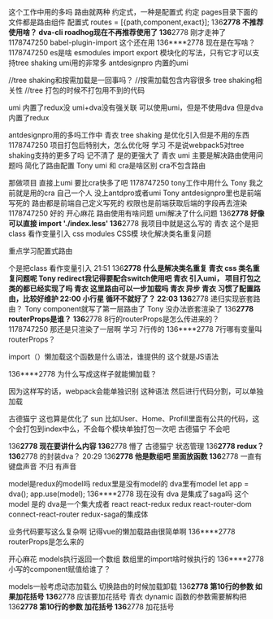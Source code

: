 这个工作中用的多吗 
路由就两种 约定式，一种是配置式
约定 pages目录下面的文件都是路由组件
配置式 routes = [{path,component,exact}];
136****2778
不推荐使用啥？ dva-cli roadhog现在不再推荐使用了
136****2778
刚才走神了 
1178747250
babel-plugin-import 这个还在用
136****2778
现在是在写啥？ 
1178747250
es是啥 esmodules import export 模块化的写法，只有它才可以支持tree shaking 
umi用的非常多 antdesignpro 内置的umi

//tree shaking和按需加载是一回事吗？ 
//按需加载包含内容很多 tree shaking相关性
//tree 打包的时候不打包用不到的代码

umi 内置了redux没 
umi+dva没有强关联
可以使用umi，但是不使用dva
但是dva内置了redux

antdesignpro用的多吗工作中 
青衣
tree shaking 是优化引入但是不用的东西 
1178747250
项目打包后特别大，怎么优化呀 
学习
不是说webpack5对tree shaking支持的更多了吗 记不清了 是的更强大了 
青衣
umi 主要是解决路由使用问题吗 简化了路由配置
Tony
umi 和 cra是啥区别 
cra不包含路由




那做项目 直接上umi 要比cra快多了吧 
1178747250
tony工作中用什么 
Tony
我之前就是用的cra 自己一个人 没上antdpro或者umi 
Tony
antdesignpro里也是前端写死的
路由都是前端自己定义写死的 权限也是前端获取后端的字段再去渲染 
1178747250
好的 
开心麻花
路由使用有啥问题 umi解决了什么问题 
136****2778
好像可以直接 import './index.less' 
136****2778
我项目中就是这么写的 
青衣
这个是把class 看作变量引入 css modules CSS模 块化解决类名重复问题


重点学习配置式路由


个是把class 看作变量引入 
21:51
136****2778
什么是解决类名重复 
青衣
css 类名重复问题呢 
Tony
redirect我记得要配合switch使用吧 
青衣
引入umi， 项目打包之类的都已经实现了吗 
青衣
这里路由可以一步加载吗 
青衣
异步 
青衣
习惯了配置路由，比较好维护 
22:00
小行星
循环不就好了？ 
22:03
136****2778
递归实现嵌套路由？ 
Tony
component就写了第一层路由了 
Tony
没办法嵌套渲染了 
136****2778
routerProps是谁？ 
136****2778
8行的routerProps是怎么传进来的？  
1178747250
那还是只渲染了一层啊 
学习
7行传的 
136****2778
7行哪有变量叫routerProps？ 



import（）懒加载这个函数是什么语法，谁提供的 
这个就是JS语法

136****2778
为什么写成这样子就能懒加载？ 

因为这样写的话，webpack会能单独识别 这种语法
然后进行代码分割，可以单独加载

古德猫宁
这也算是优化了 
sun
比如User、Home、Profill里面有公共的代码，这个会打包到index中么，不会每个模块单独打包一次吧 
古德猫宁
不会吧 


136****2778
现在要讲什么内容 
136****2778
懵了 
古德猫宁
状态管理 
136****2778
redux？ 
136****2778
的封装dva？ 
20:29
136****2778
他是数组吧 里面放函数 
136****2778
一直有键盘声音 
不归
有声音 

model是redux的model吗
redux里是没有model的
dva里有model
let app = dva();
app.use(model); 
136****2778
现在没有 
dva 是集成了saga吗 这个model 
是的
dva是一个集大成者
react react-redux redux react-router-dom connect-react-router redux-saga的集成体

业务代码要写这么复杂啊 记得vue的懒加载路由很简单啊 
136****2778
routerProps是怎么来的 

开心麻花
models执行返回一个数组 数组里的import啥时候执行的 
136****2778
小写的component赋值给谁了？


models一般考虑动态加载么 切换路由的时候加载卸载 
136****2778
第10行的参数 如果加花括号 
136****2778
应该要加花括号 
青衣
dynamic 函数的参数需要解构把 
136****2778
第10行的参数 加花括号 
136****2778
加花括号 
